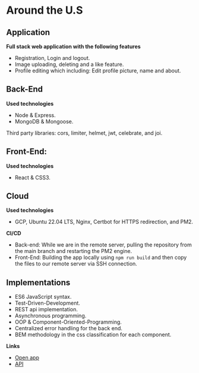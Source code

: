 # Around the U.S

## Application

**Full stack web application with the following features**

- Registration, Login and logout.
- Image uploading, deleting and a like feature.
- Profile editing which including: Edit profile picture, name and about.

## Back-End

**Used technologies**

- Node & Express.
- MongoDB & Mongoose.

Third party libraries: cors, limiter, helmet, jwt, celebrate, and joi.

## Front-End:

**Used technologies**

- React & CSS3.

## Cloud

**Used technologies**

- GCP, Ubuntu 22.04 LTS, Nginx, Certbot for HTTPS redirection, and PM2.

**CI/CD**

- Back-end: While we are in the remote server, pulling the repository from the main branch and restarting the PM2 engine.
- Front-End: Building the app locally using `npm run build` and then copy the files to our remote server via SSH connection.

## Implementations

- ES6 JavaScript syntax.
- Test-Driven-Development.
- REST api implementation.
- Asynchronous programming.
- OOP & Component-Oriented-Programming.
- Centralized error handling for the back end.
- BEM methodology in the css classification for each component.

**Links**

- [Open app](https://aroundus.tamir.students.nomoredomainssbs.ru)
- [API](https://api.aroundus.tamir.students.nomoredomainssbs.ru)
